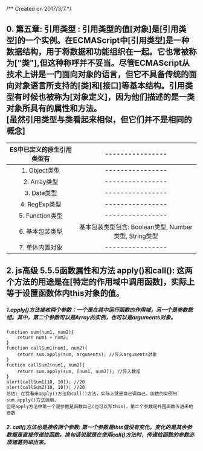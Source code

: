 /** Created on 2017/3/7.*/

## 0. 第五章: 引用类型 : 引用类型的值[对象]是[引用类型]的一个实例。在ECMAScript中[引用类型]是一种数据结构，用于将数据和功能组织在一起。它也常被称为["类"],但这种称呼并不妥当。尽管ECMAScript从技术上讲是一门面向对象的语言，但它不具备传统的面向对象语言所支持的[类]和[接口]等基本结构。引用类型有时候也被称为[对象定义]，因为他们描述的是一类对象所具有的属性和方法。<br/> [虽然引用类型与类看起来相似，但它们并不是相同的概念]
  
  |ES中已定义的原生引用类型有|---------------- |
  |:---------------:|:----------------: |
  |1. Object类型   |  ---------------- |
  |2. Array类型    |  ---------------- |
  |3. Date类型     |  ---------------- |
  |4. RegExp类型   |  ---------------- |
  |5. Function类型 |  ---------------- |
  |6. 基本包装类型   |基本包装类型包含: Boolean类型, Number类型, String类型 |
  |7. 单体内置对象   | ---------------- |
   




## 2. js高级 5.5.5函数属性和方法 apply()和call(): 这两个方法的用途是在[特定的作用域中调用函数]，实际上等于设置函数体内this对象的值。
  ##### 1.apply()方法接收两个参数：一个是在其中运行函数的作用域，另一个是参数数组。其中，第二个参数可以是Array的实例，也可以是arguments对象。
    function sum(num1, num2){
        return num1 + num2;
    }
    function callSum1(num1, num2){
        return sum.apply(sum, arguments); //传入arguments对象
    }
    fuction callSum2(num1, num2){
        return sum.apply(sum, [num1, num2]); //传入数组
    }
    alert(callSum1(10, 10)); //20
    alert(callSum2(10, 10)); //20   
    总结: 在我看来apply()方法和call()方法，实际上就是自己调自己，函数的实例用sum.apply()方法调用，
    但是apply方法中第一个是参数是函数自己(也可以写this)，第二个参数是外围函数传进来的参数     
        
  ##### 2. call()方法也是接收两个参数: 第一个参数是this值没有变化，变化的是其余参数都是直接传递给函数。换句话说就是在使用call()方法时，传递给函数的参数必须诸葛列举出来。
  

